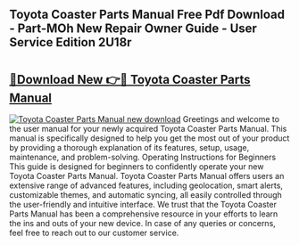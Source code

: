 ## Toyota Coaster Parts Manual Free Pdf Download - Part-MOh New Repair Owner Guide - User Service Edition 2U18r

# <h2><a href="http://bc87117.oget.top/?id=Toyota+Coaster+Parts+Manual">🔗Download New 👉🔴 Toyota Coaster Parts Manual</a></h2>

[![Toyota Coaster Parts Manual new download](https://i.imgur.com/5g1atiW.png)](http://bc87117.oget.top/?id=Toyota+Coaster+Parts+Manual)
Greetings and welcome to the user manual for your newly acquired Toyota Coaster Parts Manual. This manual is specifically designed to help you get the most out of your product by providing a thorough explanation of its features, setup, usage, maintenance, and problem-solving. Operating Instructions for Beginners This guide is designed for beginners to confidently operate your new Toyota Coaster Parts Manual. Toyota Coaster Parts Manual offers users an extensive range of advanced features, including geolocation, smart alerts, customizable themes, and automatic syncing, all easily controlled through the user-friendly and intuitive interface. We trust that the Toyota Coaster Parts Manual has been a comprehensive resource in your efforts to learn the ins and outs of your new device. In case of any queries or concerns, feel free to reach out to our customer service.
